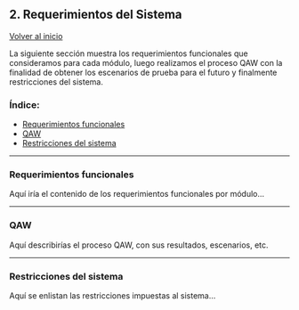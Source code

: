 ## 2. Requerimientos del Sistema
[Volver al inicio](#inicio)

La siguiente sección muestra los requerimientos funcionales que consideramos para cada módulo, luego realizamos el proceso QAW con la finalidad de obtener los escenarios de prueba para el futuro y finalmente restricciones del sistema.

### Índice:
- [Requerimientos funcionales](2.1/2.1.md)
- [QAW](2.2/2.2.md)
- [Restricciones del sistema](2.3/2.3.md)


---

### Requerimientos funcionales
Aquí iría el contenido de los requerimientos funcionales por módulo...

---

### QAW
Aquí describirías el proceso QAW, con sus resultados, escenarios, etc.

---

### Restricciones del sistema
Aquí se enlistan las restricciones impuestas al sistema...
